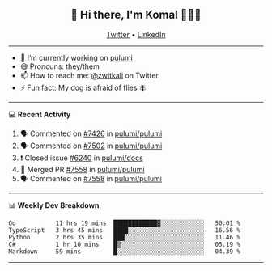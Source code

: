<h2 align="center"> 👋 Hi there, I'm Komal 🧑🏾‍💻 </h2>
<p align="center">
    <a href="https://twitter.com/zwitkali">Twitter</a> •
    <a href="https://www.linkedin.com/in/komal-ali/">LinkedIn</a>
</p>

--------

- 🔭 I’m currently working on [pulumi](https://github.com/pulumi/pulumi)
- 😄 Pronouns: they/them
- 📫 How to reach me: [@zwitkali](https://twitter.com/zwitkali) on Twitter
- ⚡ Fun fact: My dog is afraid of flies 🪰

--------
💻 **Recent Activity**

<!--START_SECTION:activity-->
1. 🗣 Commented on [#7426](https://github.com/pulumi/pulumi/issues/7426) in [pulumi/pulumi](https://github.com/pulumi/pulumi)
2. 🗣 Commented on [#7502](https://github.com/pulumi/pulumi/issues/7502) in [pulumi/pulumi](https://github.com/pulumi/pulumi)
3. ❗️ Closed issue [#6240](https://github.com/pulumi/docs/issues/6240) in [pulumi/docs](https://github.com/pulumi/docs)
4. 🎉 Merged PR [#7558](https://github.com/pulumi/pulumi/pull/7558) in [pulumi/pulumi](https://github.com/pulumi/pulumi)
5. 🗣 Commented on [#7558](https://github.com/pulumi/pulumi/issues/7558) in [pulumi/pulumi](https://github.com/pulumi/pulumi)
<!--END_SECTION:activity-->

--------

📊 **Weekly Dev Breakdown**
<!--START_SECTION:waka-->
```text
Go           11 hrs 19 mins  ████████████▓░░░░░░░░░░░░   50.01 % 
TypeScript   3 hrs 45 mins   ████░░░░░░░░░░░░░░░░░░░░░   16.56 % 
Python       2 hrs 35 mins   ███░░░░░░░░░░░░░░░░░░░░░░   11.46 % 
C#           1 hr 10 mins    █▒░░░░░░░░░░░░░░░░░░░░░░░   05.19 % 
Markdown     59 mins         █░░░░░░░░░░░░░░░░░░░░░░░░   04.39 % 
```
<!--END_SECTION:waka-->

--------
